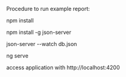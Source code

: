 Procedure to run example report:

npm  install

npm  install  -g  json-server

json-server  --watch  db.json

ng  serve

access application with http://localhost:4200
